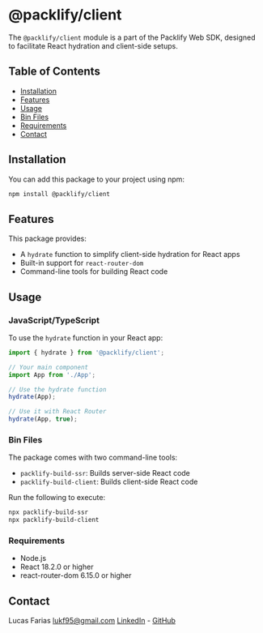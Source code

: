 # @packlify/client

The `@packlify/client` module is a part of the Packlify Web SDK, designed to facilitate React hydration and client-side setups.

## Table of Contents

- [Installation](#installation)
- [Features](#features)
- [Usage](#usage)
- [Bin Files](#bin-files)
- [Requirements](#requirements)
- [Contact](#contact)

## Installation

You can add this package to your project using npm:

```bash
npm install @packlify/client
```

## Features

This package provides:

- A `hydrate` function to simplify client-side hydration for React apps
- Built-in support for `react-router-dom`
- Command-line tools for building React code

## Usage

### JavaScript/TypeScript
To use the `hydrate` function in your React app:

```typescript
import { hydrate } from '@packlify/client';

// Your main component
import App from './App';

// Use the hydrate function
hydrate(App);

// Use it with React Router
hydrate(App, true);
```

### Bin Files
The package comes with two command-line tools:

- `packlify-build-ssr`: Builds server-side React code
- `packlify-build-client`: Builds client-side React code

Run the following to execute:

```bash
npx packlify-build-ssr
npx packlify-build-client
```

### Requirements
- Node.js
- React 18.2.0 or higher
- react-router-dom 6.15.0 or higher

## Contact
Lucas Farias
lukf95@gmail.com
[LinkedIn](https://www.linkedin.com/in/lucasfar/) - [GitHub](https://www.github.com/lucasfarias2)
